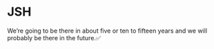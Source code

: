 # JSH
We’re going to be there in about five or ten to fifteen years and we will probably be there in the future.✅
